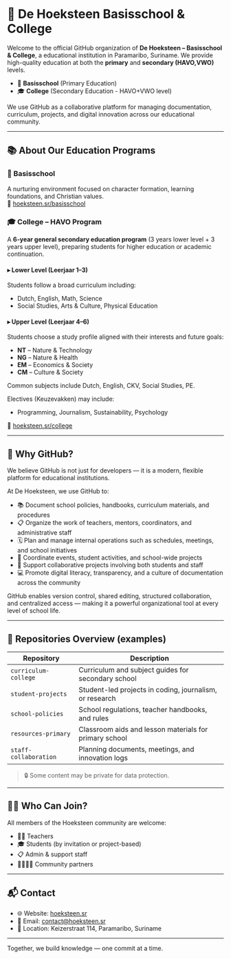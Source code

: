 # 🧱 De Hoeksteen Basisschool & College

Welcome to the official GitHub organization of **De Hoeksteen – Basisschool & College**, a educational institution in Paramaribo, Suriname. We provide high-quality education at both the **primary** and **secondary (HAVO,VWO)** levels.

- 🧒 **Basisschool** (Primary Education)
- 🎓 **College** (Secondary Education - HAVO+VWO level)

We use GitHub as a collaborative platform for managing documentation, curriculum, projects, and digital innovation across our educational community.

---

## 📚 About Our Education Programs

### 🌱 Basisschool
A nurturing environment focused on character formation, learning foundations, and Christian values.  
🔗 [hoeksteen.sr/basisschool](https://hoeksteen.sr/basisschool)

### 🎓 College – HAVO Program
A **6-year general secondary education program** (3 years lower level + 3 years upper level), preparing students for higher education or academic continuation.

#### ▸ Lower Level (Leerjaar 1–3)
Students follow a broad curriculum including:
- Dutch, English, Math, Science
- Social Studies, Arts & Culture, Physical Education

#### ▸ Upper Level (Leerjaar 4–6)
Students choose a study profile aligned with their interests and future goals:
- **NT** – Nature & Technology
- **NG** – Nature & Health
- **EM** – Economics & Society
- **CM** – Culture & Society

Common subjects include Dutch, English, CKV, Social Studies, PE.

Electives (Keuzevakken) may include:
- Programming, Journalism, Sustainability, Psychology

🔗 [hoeksteen.sr/college](https://hoeksteen.sr/college)

---

## 🎯 Why GitHub?

We believe GitHub is not just for developers — it is a modern, flexible platform for educational institutions.

At De Hoeksteen, we use GitHub to:

- 📚 Document school policies, handbooks, curriculum materials, and procedures
- 📋 Organize the work of teachers, mentors, coordinators, and administrative staff
- 🗓️ Plan and manage internal operations such as schedules, meetings, and school initiatives
- 📆 Coordinate events, student activities, and school-wide projects
- 🚀 Support collaborative projects involving both students and staff
- 💻 Promote digital literacy, transparency, and a culture of documentation across the community

GitHub enables version control, shared editing, structured collaboration, and centralized access — making it a powerful organizational tool at every level of school life.

---

## 🧩 Repositories Overview (examples)

| Repository | Description |
|------------|-------------|
| `curriculum-college` | Curriculum and subject guides for secondary school |
| `student-projects` | Student-led projects in coding, journalism, or research |
| `school-policies` | School regulations, teacher handbooks, and rules |
| `resources-primary` | Classroom aids and lesson materials for primary school |
| `staff-collaboration` | Planning documents, meetings, and innovation logs |

> 🔒 Some content may be private for data protection.

---

## 🧑‍💻 Who Can Join?

All members of the Hoeksteen community are welcome:
- 👩‍🏫 Teachers
- 🎓 Students (by invitation or project-based)
- 📋 Admin & support staff
- 👨‍👩‍👧‍👦 Community partners

---

## 📬 Contact

- 🌐 Website: [hoeksteen.sr](https://hoeksteen.sr)
- 📧 Email: contact@hoeksteen.sr
- 📍 Location: Keizerstraat 114, Paramaribo, Suriname

---

Together, we build knowledge — one commit at a time.
